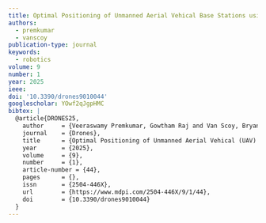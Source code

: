 ```yaml
---
title: Optimal Positioning of Unmanned Aerial Vehical Base Stations using Mixed-Integer Linear Programming
authors:
  - premkumar
  - vanscoy
publication-type: journal
keywords:
  - robotics
volume: 9
number: 1
year: 2025
ieee: 
doi: '10.3390/drones9010044'
googlescholar: YOwf2qJgpHMC
bibtex: |
  @article{DRONES25,
    author     = {Veeraswamy Premkumar, Gowtham Raj and Van Scoy, Bryan},
    journal    = {Drones},
    title      = {Optimal Positioning of Unmanned Aerial Vehical (UAV) Base Stations using Mixed-Integer Linear Programming},
    year       = {2025},
    volume     = {9},
    number     = {1},
    article-number = {44},
    pages      = {},
    issn       = {2504-446X},
    url        = {https://www.mdpi.com/2504-446X/9/1/44},
    doi        = {10.3390/drones9010044}
  }
---
```


